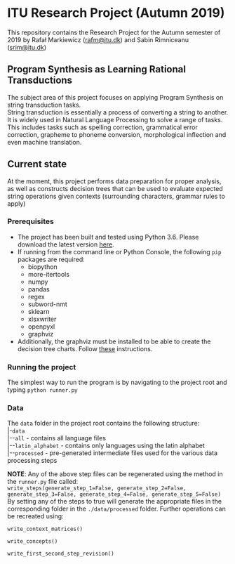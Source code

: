 # ITU Research Project (Autumn 2019)

This repository contains the Research Project for the Autumn semester of 2019 by Rafał Markiewicz (rafm@itu.dk) and Sabin Rimniceanu (srim@itu.dk)

## Program Synthesis as Learning Rational Transductions

The subject area of this project focuses on applying Program Synthesis on string transduction tasks.  
String transduction is essentially a process of converting a string to another. It is widely used in Natural Language Processing to solve a range of tasks. This includes tasks such as spelling correction, grammatical error correction, grapheme to phoneme conversion, morphological inflection and even machine translation.

## Current state
At the moment, this project performs data preparation for proper analysis, 
as well as constructs decision trees that can be used to evaluate expected string operations 
given contexts (surrounding characters, grammar rules to apply)

### Prerequisites

* The project has been built and tested using Python 3.6. Please download the latest version [here](https://www.python.org/downloads/).
* If running from the command line or Python Console, the following `pip` packages are required:
    * biopython
    * more-itertools
    * numpy
    * pandas
    * regex
    * subword-nmt
    * sklearn
    * xlsxwriter
    * openpyxl
    * graphviz
* Additionally, the graphviz must be installed to be able to create the decision tree charts.
Follow [these](https://graphviz.gitlab.io/download/) instructions.
### Running the project

The simplest way to run the program is by navigating to the project root and typing `python runner.py`

### Data

The `data` folder in the project root contains the following structure:  
|-`data`  
|--`all` - contains all language files  
|--`latin_alphabet` - contains only languages using the latin alphabet  
|--`processed` - pre-generated intermediate files used for the various data processing steps  

**NOTE**: Any of the above step files can be regenerated using the method in the `runner.py` file called:  
`write_steps(generate_step_1=False, generate_step_2=False, generate_step_3=False, generate_step_4=False, generate_step_5=False)`  
By setting any of the steps to true will generate the appropriate files in the corresponding folder in the `./data/processed` folder.
Further operations can be recreated using:

`write_context_matrices()`


`write_concepts()`

`write_first_second_step_revision()`
